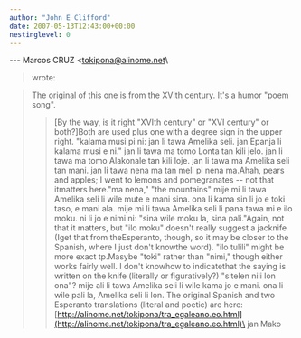 ```yaml
---
author: "John E Clifford"
date: 2007-05-13T12:43:00+00:00
nestinglevel: 0
---
```

\---
 Marcos CRUZ <[tokipona@alinome.net](mailto://tokipona@alinome.net)\
> wrote:

> The original of this one is from the XVIth century. It's a humor
> "poem song".
>> \[By the way, is it right "XVIth century" or "XVI century" or both?\]Both are used plus one with a degree sign in the upper right.
> "kalama musi pi ni: jan li tawa Amelika seli. jan Epanja li kalama
> musi e ni."
>> jan li tawa ma tomo Lonta tan kili jelo.
> jan li tawa ma tomo Alakonale tan kili loje.
> jan li tawa ma Amelika seli tan mani.
> jan li tawa nena ma tan meli pi nena ma.Ahah, pears and apples; I went to lemons and pomegranates --
 not that itmatters here."ma nena," "the mountains"
> mije mi li tawa Amelika seli
> li wile mute e mani sina.
> ona li kama sin
> li jo e toki taso, e mani ala.
>> mije mi li tawa Amelika seli
> li pana tawa mi e ilo moku.
> ni li jo e nimi ni:
> "sina wile moku la, sina pali."Again, not that it matters, but "ilo moku" doesn't really suggest a jacknife (Iget that from theEsperanto, though, so it may be closer to the Spanish, where I just don't knowthe word). "ilo tulili" might be more exact tp.Masybe "toki" rather than "nimi," though either works fairly well. I don't knowhow to indicatethat the saying is written on the knife (literally or figuratively?) "sitelen nili lon ona"?
> mije ali li tawa Amelika seli
> li wile kama jo e mani.
> ona li wile pali la,
> Amelika seli li lon.
>> The original Spanish and two Esperanto translations (literal and
> poetic) are here:
>> [http://alinome.net/tokipona/tra_egaleano.eo.html](http://alinome.net/tokipona/tra_egaleano.eo.html)\
>> jan Mako
>>>>>